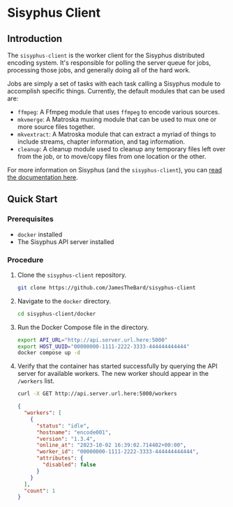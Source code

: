 # Sisyphus Client

## Introduction

The `sisyphus-client` is the worker client for the Sisyphus distributed encoding system.  It's responsible for polling the server queue for jobs, processing those jobs, and generally doing all of the hard work.

Jobs are simply a set of tasks with each task calling a Sisyphus module to accomplish specific things.  Currently, the default modules that can be used are:

- `ffmpeg`: A Ffmpeg module that uses `ffmpeg` to encode various sources.
- `mkvmerge`: A Matroska muxing module that can be used to mux one or more source files together.
- `mkvextract`: A Matroska module that can extract a myriad of things to include streams, chapter information, and tag information.
- `cleanup`: A cleanup module used to cleanup any temporary files left over from the job, or to move/copy files from one location or the other.

For more information on Sisyphus (and the `sisyphus-client`), you can [read the documentation here](https://sisyphus.jamesthebard.net).

## Quick Start

### Prerequisites

- `docker` installed
- The Sisyphus API server installed

### Procedure

1. Clone the `sisyphus-client` repository.

    ```bash
    git clone https://github.com/JamesTheBard/sisyphus-client
    ```

2. Navigate to the `docker` directory.

    ```bash
    cd sisyphus-client/docker
    ```

3. Run the Docker Compose file in the directory.

    ```bash
    export API_URL="http://api.server.url.here:5000"
    export HOST_UUID="00000000-1111-2222-3333-444444444444"
    docker compose up -d
    ```

4. Verify that the container has started successfully by querying the API server for available workers.  The new worker should appear in the `/workers` list.

    ```bash
    curl -X GET http://api.server.url.here:5000/workers
    ```

    ```json
    {
      "workers": [
        {
          "status": "idle",
          "hostname": "encode001",
          "version": "1.3.4",
          "online_at": "2023-10-02 16:39:02.714402+00:00",
          "worker_id": "00000000-1111-2222-3333-444444444444",
          "attributes": {
            "disabled": false
          }
        }
      ],
      "count": 1
    }
    ```